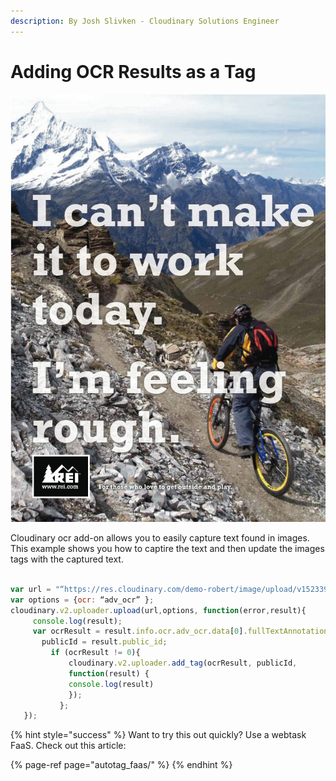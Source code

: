 ```yaml
---
description: By Josh Slivken - Cloudinary Solutions Engineer
---
```


# Adding OCR Results as a Tag



![Easily Capture Text from Images](../.gitbook/assets/ec18d5b63b46a112b486a97a9d8885d7.jpg)

Cloudinary ocr add-on allows you to easily capture text found in images.   This example shows you how to  captire the text and then update the images tags with the captured text.

```javascript

var url = "“https://res.cloudinary.com/demo-robert/image/upload/v1523390181/ec18d5b63b46a112b486a97a9d8885d7.jpg";
var options = {ocr: “adv_ocr” };
cloudinary.v2.uploader.upload(url,options, function(error,result){
     console.log(result);
     var ocrResult = result.info.ocr.adv_ocr.data[0].fullTextAnnotation.text || 0,
       publicId = result.public_id;
         if (ocrResult != 0){
             cloudinary.v2.uploader.add_tag(ocrResult, publicId,
             function(result) {
             console.log(result)
             });
           };
   });
```

{% hint style="success" %}
Want to try this out quickly?   Use a webtask FaaS.  Check out this article:

{% page-ref page="autotag\_faas/" %}
{% endhint %}



